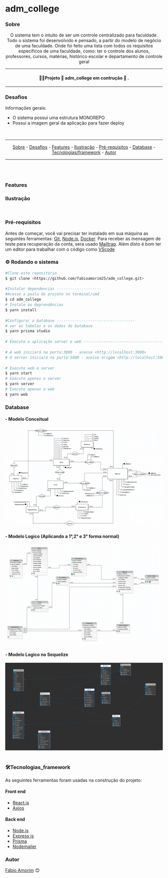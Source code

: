 # adm_college

### Sobre

<p align="center"> O sistema tem o intuito de ser um controle centralizado para faculdade. Todo o sistema foi desenvolvido e pensado, a partir do modelo de negócio de uma faculdade. Onde foi feito uma lista com todos os requisitos específicos de uma faculdade, como: ter o controle dos alunos, professores, cursos, matérias, histórico escolar e departamento de controle geral</p>


<hr>
<h4 align = "center">
 👷‍♂️Projeto 🚧 adm_college em contrução 🚧 .
</h4>
<hr>

### Desafios

<div>
Informações gerais: 

- O sistema possui uma estrutura MONOREPO
- Possui a imagem geral da aplicação para fazer deploy

</div>

<br>

<hr>
  <p align="center">
    <a href ="#sobre">Sobre</a> -
    <a href ="#desafios">Desafios</a> -
    <a href ="#features">Features</a> -
    <a href ="#ilustração">Ilustração</a> - 
    <a href ="#pré-requisitos">Pré-requisitos</a> -
    <a href ="#database">Database</a> -
    <a href ="#tecnologias_framework">Tecnologias/framework</a> -
    <a href ="#autor">Autor</a>
  </p>
<hr>

<br>

<br>

### Features 



### Ilustração

<div align= "center">
  <img title="" src =""/> 
  <img title="" src =""/>
</div> 



### Pré-requisitos

Antes de começar, você vai precisar ter instalado em sua máquina as seguintes ferramentas:
[Git](https://git-scm.com), [Node.js](https://nodejs.org/en/), [Docker](https://learn.microsoft.com/en-us/windows/wsl/setup/environment). Para receber as mensagem de teste para recuperação da conta, sera usado [Mailtrap](https://mailtrap.io/). Além disto é bom ter um editor para trabalhar com o código como [VScode](https://code.visualstudio.com/)


### ⚙️ Rodando o sistema

```bash
#Clone este repositório
$ git clone <https://github.com/fabioamorim25/adm_college.git>

#Instalar dependencias --------------------
#Acesse a pasta do projeto no terminal/cmd
$ cd adm_college
# Instale as deprendências
$ yarn install

#Configurar o batabase -----------------------------------
# ver as tabelas e os dados do batabase
$ yarn prisma studio

# Execute a aplicação server e web ----------------------------------------

# A web iniciará na porta:3000 - acesse <http://localhost:3000>
# O server iniciará na porta:5000 - acesse origem <http://localhost:5000>
  
# Execute web e server
$ yarn start
# Execute apenas o server
$ yarn server
# Execute apenas a web
$ yarn web

```

### Database

#### - Modelo Conceitual
<div align= "center">
  <img title="modelo conceitual" src ="./.github/modelDatabase/modeloConceitual.png"/> 
</div>

#### - Modelo Logico (Aplicando a 1°,2° e 3° forma normal)
<div align= "center">
  <img title="modelo logico" src ="./.github/modelDatabase/modeloLogico.png"/> 
</div>

#### - Modelo Logico no Sequelize
<div align= "center">
  <img title="modelo logico final" src ="./.github/modelDatabase/modeloFinalSequelize.png"/> 
</div>
<br>

### 🛠️Tecnologias_framework

As seguintes ferramentas foram usadas na construção do projeto:

#### Front end
- [React.js](https://pt-br.reactjs.org/)
- [Axios](https://axios-http.com/docs/intro)

#### Back end
- [Node.js](https://nodejs.org/en/)
- [Express js](https://expressjs.com/pt-br/)
- [Prisma](https://)
- [Nodemailer](https://nodemailer.com/about/)


### Autor

[Fábio Amorim](https://linkedin.com/in/fabio-amorim-4545011a1) 😊
